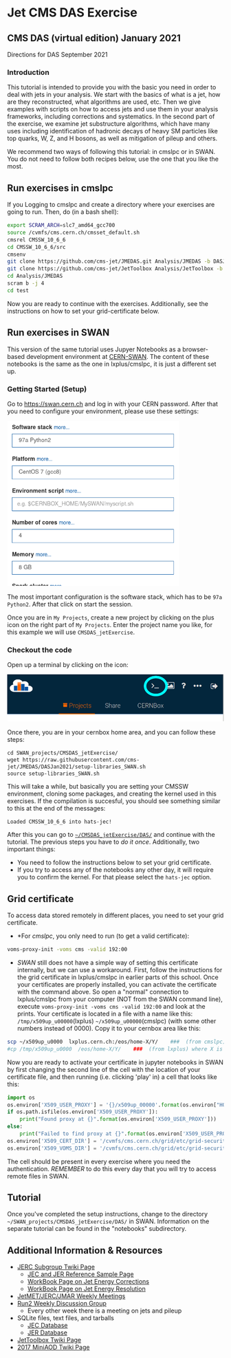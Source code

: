 # Jet CMS DAS Exercise

## CMS DAS (virtual edition) January  2021
<summary>Directions for DAS September 2021</summary>
  
### Introduction
This tutorial is intended to provide you with the basic you need in order to deal with jets in your analysis. We start with the basics of what is a jet, how are they reconstructed, what algorithms are used, etc. Then we give examples with scripts on how to access jets and use them in your analysis frameworks, including corrections and systematics. In the second part of the exercise, we examine jet substructure algorithms, which have many uses including identification of hadronic decays of heavy SM particles like top quarks, W, Z, and H bosons, as well as mitigation of pileup and others.

We recommend two ways of following this tutorial: in cmslpc or in SWAN. You do not need to follow both recipes below, use the one that you like the most.

## Run exercises in cmslpc

If you Logging to cmslpc and create a directory where your exercises are going to run. Then, do (in a bash shell):

```bash
export SCRAM_ARCH=slc7_amd64_gcc700
source /cvmfs/cms.cern.ch/cmsset_default.sh
cmsrel CMSSW_10_6_6
cd CMSSW_10_6_6/src
cmsenv
git clone https://github.com/cms-jet/JMEDAS.git Analysis/JMEDAS -b DASJan2021
git clone https://github.com/cms-jet/JetToolbox Analysis/JetToolbox -b jetToolbox_102X_v3
cd Analysis/JMEDAS
scram b -j 4
cd test
```

Now you are ready to continue with the exercises. Additionally, see the instructions on how to set your grid-certificate below.

## Run exercises in SWAN 

This version of the same tutorial uses Jupyer Notebooks as a browser-based development environment at [CERN-SWAN](https://swan.cern.ch). The content of these notebooks is the same as the one in lxplus/cmslpc, it is just a different set up.

### Getting Started (Setup)

Go to https://swan.cern.ch and log in with your CERN password. After that you need to configure your environment, please use these settings:

<img src="images/SWAN_configenv.png" width="400px" />

The most important configuration is the software stack, which has to be `97a Python2`. After that click on start the session.

Once you are in `My Projects`, create a new project by clicking on the plus icon on the right part of `My Projects`. Enter the project name you like, for this example we will use `CMSDAS_jetExercise`.

### Checkout the code
Open up a terminal by clicking on the icon:

<img src="images/SWAN_terminal.png" width="600px" />

Once there, you are in your cernbox home area, and you can follow these steps:

```
cd SWAN_projects/CMSDAS_jetExercise/
wget https://raw.githubusercontent.com/cms-jet/JMEDAS/DASJan2021/setup-libraries_SWAN.sh
source setup-libraries_SWAN.sh 
```
This will take a while, but basically you are setting your CMSSW environment, cloning some packages, and creating the kernel used in this exercises. If the compilation is succesful, you should see something similar to this at the end of the messages:
```
Loaded CMSSW_10_6_6 into hats-jec!
```
After this you can go to [`~/CMSDAS_jetExercise/DAS/`](notebooks/DAS/) and continue with the tutorial. The previous steps you have to _do it once_. Additionally, two important things:
 * You need to follow the instructions below to set your grid certificate. 
 * If you try to access any of the notebooks any other day, it will require you to confirm the kernel. For that please select the `hats-jec` option.


## Grid certificate

To access data stored remotely in different places, you need to set your grid certificate. 

 * *For *cmslpc*, you only need to run (to get a valid certificate):
```bash
voms-proxy-init -voms cms -valid 192:00
```
 * *SWAN* still does not have a simple way of setting this certificate internally, but we can use a workaround. First, follow the instructions for the grid certificate in lxplus/cmslpc in earlier parts of this school. Once your certificates are properly installed, you can activate the certificate with the command above. So open a "normal" connection to lxplus/cmslpc from your computer (NOT from the SWAN command line), execute `voms-proxy-init -voms cms -valid 192:00` and look at the prints. Your certificate is located in a file with a name like this: `/tmp/x509up_u00000`(lxplus) `~/x509up_u00000`(cmslpc) (with some other numbers instead of 0000). Copy it to your cernbox area like this:
```bash
scp ~/x509up_u0000  lxplus.cern.ch:/eos/home-X/Y/    ###  (from cmslpc) where X is the first letter of your cern user id, and Y is your cern user id.
#cp /tmp/x509up_u0000  /eos/home-X/Y/    ###  (from lxplus) where X is the first letter of your cern user id, and Y is your cern user id.
```
Now you are ready to activate your certificate in jupyter notebooks in SWAN by first changing the second line of the cell with the location of your certificate file, and then running (i.e. clicking 'play' in) a cell that looks like this:
```python
import os
os.environ['X509_USER_PROXY'] = '{}/x509up_00000'.format(os.environ["HOME"])   ### remember to change this line with what you did above
if os.path.isfile(os.environ['X509_USER_PROXY']):
    print("Found proxy at {}".format(os.environ['X509_USER_PROXY']))
else:
    print("Failed to find proxy at {}".format(os.environ['X509_USER_PROXY']))
os.environ['X509_CERT_DIR'] = '/cvmfs/cms.cern.ch/grid/etc/grid-security/certificates'
os.environ['X509_VOMS_DIR'] = '/cvmfs/cms.cern.ch/grid/etc/grid-security/vomsdir'
```
The cell should be present in every exercise where you need the authentication.
_REMEMBER_ to do this every day that you will try to access remote files in SWAN.

## Tutorial
Once you've completed the setup instructions, change to the directory `~/SWAN_projects/CMSDAS_jetExercise/DAS/` in SWAN. Information on the separate tutorial can be found in the "notebooks" subdirectory.

## Additional Information & Resources

  - [JERC Subgroup Twiki Page](https://twiki.cern.ch/twiki/bin/view/CMS/JetEnergyScale)
    - [JEC and JER Reference Sample Page](https://twiki.cern.ch/twiki/bin/view/CMS/JERCReference)
    - [WorkBook Page on Jet Energy Corrections](https://twiki.cern.ch/twiki/bin/view/CMSPublic/WorkBookJetEnergyCorrections?redirectedfrom=CMS.WorkBookJetEnergyCorrections)
    - [WorkBook Page on Jet Energy Resolution](https://twiki.cern.ch/twiki/bin/view/CMSPublic/WorkBookJetEnergyResolution)
  - [JetMET/JERC/JMAR Weekly Meetings](https://indico.cern.ch/categoryDisplay.py?categId=1308)
  - [Run2 Weekly Discussion Group](https://indico.cern.ch/category/7082/)
    - Every other week there is a meeting on jets and pileup
  - SQLite files, text files, and tarballs
    - [JEC Database](https://github.com/cms-jet/JECDatabase)
    - [JER Database](https://github.com/cms-jet/JRDatabase)
  - [JetToolbox Twiki Page](https://twiki.cern.ch/twiki/bin/view/CMS/JetToolbox)
  - [2017 MiniAOD Twiki Page](https://twiki.cern.ch/twiki/bin/view/CMSPublic/WorkBookMiniAOD2017)
